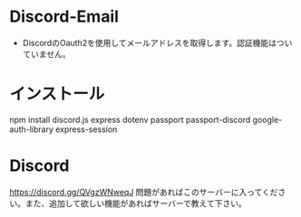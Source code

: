 # Discord-Email
- DiscordのOauth2を使用してメールアドレスを取得します。認証機能はついていません。
# インストール
npm install discord.js express dotenv passport passport-discord google-auth-library express-session
# Discord
https://discord.gg/QVgzWNweqJ
問題があればこのサーバーに入ってください。また、追加して欲しい機能があればサーバーで教えて下さい。
